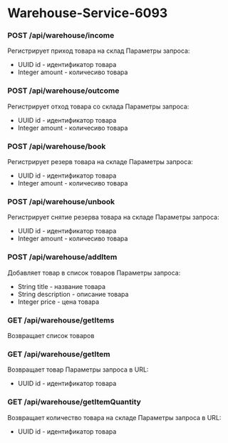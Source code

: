 # Warehouse-Service-6093
### POST /api/warehouse/income
Регистрирует приход товара на склад
Параметры запроса:
* UUID id - идентификатор товара
* Integer amount - количесиво товара

### POST /api/warehouse/outcome
Регистрирует отход товара со склада
Параметры запроса:
* UUID id - идентификатор товара
* Integer amount - количесиво товара

### POST /api/warehouse/book
Регистрирует резерв товара на складе
Параметры запроса:
* UUID id - идентификатор товара
* Integer amount - количесиво товара

### POST /api/warehouse/unbook
Регистрирует снятие резерва товара на складе
Параметры запроса:
* UUID id - идентификатор товара
* Integer amount - количесиво товара

### POST /api/warehouse/addItem
Добавляет товар в список товаров
Параметры запроса:
* String title - название товара
* String description - описание товара
* Integer price - цена товара

### GET /api/warehouse/getItems
Возвращает список товаров

### GET /api/warehouse/getItem
Возвращает товар
Параметры запроса в URL:
* UUID id - идентификатор товара

### GET /api/warehouse/getItemQuantity
Возвращает количество товара на складе
Параметры запроса в URL:
* UUID id - идентификатор товара
